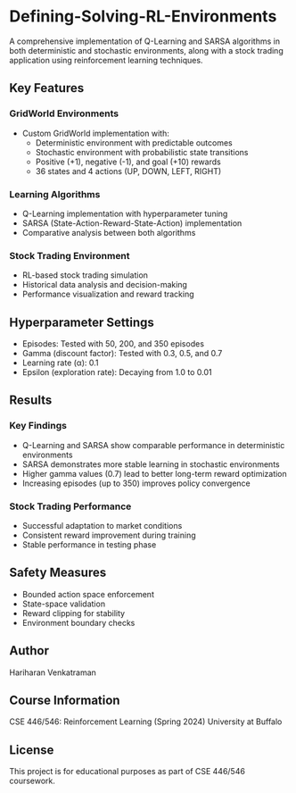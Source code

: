 # Defining-Solving-RL-Environments
A comprehensive implementation of Q-Learning and SARSA algorithms in both deterministic and stochastic environments, along with a stock trading application using reinforcement learning techniques.
## Key Features

### GridWorld Environments
- Custom GridWorld implementation with:
  - Deterministic environment with predictable outcomes
  - Stochastic environment with probabilistic state transitions
  - Positive (+1), negative (-1), and goal (+10) rewards
  - 36 states and 4 actions (UP, DOWN, LEFT, RIGHT)

### Learning Algorithms
- Q-Learning implementation with hyperparameter tuning
- SARSA (State-Action-Reward-State-Action) implementation
- Comparative analysis between both algorithms

### Stock Trading Environment
- RL-based stock trading simulation
- Historical data analysis and decision-making
- Performance visualization and reward tracking

## Hyperparameter Settings

- Episodes: Tested with 50, 200, and 350 episodes
- Gamma (discount factor): Tested with 0.3, 0.5, and 0.7
- Learning rate (α): 0.1
- Epsilon (exploration rate): Decaying from 1.0 to 0.01

## Results

### Key Findings
- Q-Learning and SARSA show comparable performance in deterministic environments
- SARSA demonstrates more stable learning in stochastic environments
- Higher gamma values (0.7) lead to better long-term reward optimization
- Increasing episodes (up to 350) improves policy convergence

### Stock Trading Performance
- Successful adaptation to market conditions
- Consistent reward improvement during training
- Stable performance in testing phase

## Safety Measures

- Bounded action space enforcement
- State-space validation
- Reward clipping for stability
- Environment boundary checks

## Author
Hariharan Venkatraman

## Course Information
CSE 446/546: Reinforcement Learning (Spring 2024)
University at Buffalo

## License
This project is for educational purposes as part of CSE 446/546 coursework.

